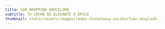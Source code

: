```yaml
---
title: CAR WRAPPING BARCELONA
subtitle: TU COCHE DE ELEGANTE A ÉPICO
thumbnail: static/assets/images/lenka-sluneckova-xxsz5xzfuas-unsplash.jpg
---
```

